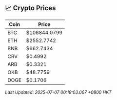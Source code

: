 ## 📈 Crypto Prices

| Coin | Price |
| ---- | ----- |
| BTC | $108844.0799 |
| ETH | $2552.7742 |
| BNB | $662.7434 |
| CRV | $0.4992 |
| ARB | $0.3321 |
| OKB | $48.7759 |
| DOGE | $0.1706 |

_Last Updated: 2025-07-07 00:19:03.067 +0800 HKT_